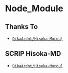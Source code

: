 # Node_Module
## Thanks To
* [`DikaArdnt/Hisoka-Morou]`](https://github.com/DikaArdnt)

## SCRIP Hisoka-MD
* [`DikaArdnt/Hisoka-Morou]`](https://github.com/DikaArdnt/Hisoka-Morou)
